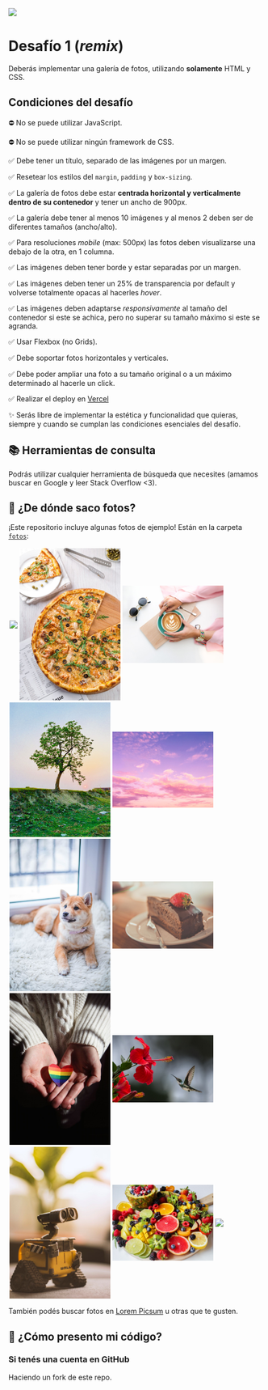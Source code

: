 ![](https://static-cdn.jtvnw.net/jtv_user_pictures/fb425ddf-5e67-4c84-9210-8065809675f7-profile_banner-480.png)

# Desafío 1 (_remix_)

Deberás implementar una galería de fotos, utilizando **solamente** HTML y CSS.

## Condiciones del desafío

⛔ No se puede utilizar JavaScript.

⛔ No se puede utilizar ningún framework de CSS.

✅ Debe tener un título, separado de las imágenes por un margen.

✅ Resetear los estilos del `margin`, `padding` y `box-sizing`.

✅ La galería de fotos debe estar **centrada horizontal y verticalmente dentro de su contenedor** y tener un ancho de 900px.

✅ La galería debe tener al menos 10 imágenes y al menos 2 deben ser de diferentes tamaños (ancho/alto).

✅ Para resoluciones _mobile_ (max: 500px) las fotos deben visualizarse una debajo de la otra, en 1 columna.

✅ Las imágenes deben tener borde y estar separadas por un margen.

✅ Las imágenes deben tener un 25% de transparencia por default y volverse totalmente opacas al hacerles _hover_.

✅ Las imágenes deben adaptarse _responsivamente_ al tamaño del contenedor si este se achica, pero no superar su tamaño máximo si este se agranda.

✅ Usar Flexbox (no Grids).

✅ Debe soportar fotos horizontales y verticales.

✅ Debe poder ampliar una foto a su tamaño original o a un máximo determinado al hacerle un click.

✅ Realizar el deploy en [Vercel](https://vercel.com/)

✨ Serás libre de implementar la estética y funcionalidad que quieras, siempre y cuando se cumplan las condiciones esenciales del desafío.

## 📚 Herramientas de consulta

Podrás utilizar cualquier herramienta de búsqueda que necesites (amamos buscar en Google y leer Stack Overflow <3).

## 📸 ¿De dónde saco fotos?

¡Este repositorio incluye algunas fotos de ejemplo! Están en la carpeta [`fotos`](./fotos): 

<img src="./fotos/01.jpg" align="middle" hspace="2" vspace="2" width="200"><img src="./fotos/02.jpg" align="middle" hspace="2" vspace="2" width="200"><img src="./fotos/03.jpg" align="middle" hspace="2" vspace="2" width="200"><img src="./fotos/04.jpg" align="middle" hspace="2" vspace="2" width="200"><img src="./fotos/05.jpg" align="middle" hspace="2" vspace="2" width="200"><img src="./fotos/06.jpg" align="middle" hspace="2" vspace="2" width="200"><img src="./fotos/07.jpg" align="middle" hspace="2" vspace="2" width="200"><img src="./fotos/08.jpg" align="middle" hspace="2" vspace="2" width="200"><img src="./fotos/09.jpg" align="middle" hspace="2" vspace="2" width="200"><img src="./fotos/10.jpg" align="middle" hspace="2" vspace="2" width="200"><img src="./fotos/11.jpg" align="middle" hspace="2" vspace="2" width="200"><img src="./fotos/12.jpg" align="middle" hspace="2" vspace="2" width="200">

También podés buscar fotos en [Lorem Picsum](https://picsum.photos/) u otras que te gusten.

## 🤔 ¿Cómo presento mi código?

### Si tenés una cuenta en GitHub

Haciendo un fork de este repo.
